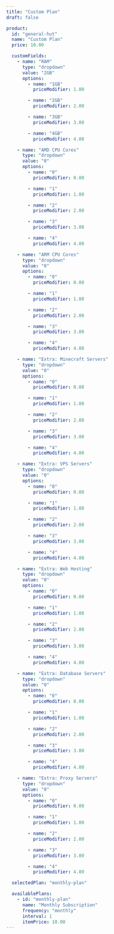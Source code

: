 ```yaml
---
title: "Custom Plan"
draft: false

product:
  id: "general-hut"
  name: "Custom Plan"
  price: 10.00

  customFields:
    - name: "RAM"
      type: "dropdown"
      value: "2GB"
      options:
        - name: "1GB"
          priceModifier: 1.00

        - name: "2GB"
          priceModifier: 2.00

        - name: "3GB"
          priceModifier: 3.00

        - name: "4GB"
          priceModifier: 4.00

    - name: "AMD CPU Cores"
      type: "dropdown"
      value: "0"
      options:
        - name: "0"
          priceModifier: 0.00

        - name: "1"
          priceModifier: 1.00

        - name: "2"
          priceModifier: 2.00

        - name: "3"
          priceModifier: 3.00

        - name: "4"
          priceModifier: 4.00

    - name: "ARM CPU Cores"
      type: "dropdown"
      value: "0"
      options:
        - name: "0"
          priceModifier: 0.00

        - name: "1"
          priceModifier: 1.00

        - name: "2"
          priceModifier: 2.00

        - name: "3"
          priceModifier: 3.00

        - name: "4"
          priceModifier: 4.00

    - name: "Extra: Minecraft Servers"
      type: "dropdown"
      value: "0"
      options:
        - name: "0"
          priceModifier: 0.00

        - name: "1"
          priceModifier: 1.00

        - name: "2"
          priceModifier: 2.00

        - name: "3"
          priceModifier: 3.00

        - name: "4"
          priceModifier: 4.00

    - name: "Extra: VPS Servers"
      type: "dropdown"
      value: "0"
      options:
        - name: "0"
          priceModifier: 0.00

        - name: "1"
          priceModifier: 1.00

        - name: "2"
          priceModifier: 2.00

        - name: "3"
          priceModifier: 3.00

        - name: "4"
          priceModifier: 4.00

    - name: "Extra: Web Hosting"
      type: "dropdown"
      value: "0"
      options:
        - name: "0"
          priceModifier: 0.00

        - name: "1"
          priceModifier: 1.00

        - name: "2"
          priceModifier: 2.00

        - name: "3"
          priceModifier: 3.00

        - name: "4"
          priceModifier: 4.00

    - name: "Extra: Database Servers"
      type: "dropdown"
      value: "0"
      options:
        - name: "0"
          priceModifier: 0.00

        - name: "1"
          priceModifier: 1.00

        - name: "2"
          priceModifier: 2.00

        - name: "3"
          priceModifier: 3.00

        - name: "4"
          priceModifier: 4.00

    - name: "Extra: Proxy Servers"
      type: "dropdown"
      value: "0"
      options:
        - name: "0"
          priceModifier: 0.00

        - name: "1"
          priceModifier: 1.00

        - name: "2"
          priceModifier: 2.00

        - name: "3"
          priceModifier: 3.00

        - name: "4"
          priceModifier: 4.00

  selectedPlan: "monthly-plan"

  availablePlans:
    - id: "monthly-plan"
      name: "Monthly Subscription"
      frequency: "monthly"
      interval: 1
      itemPrice: 10.00
---
```

